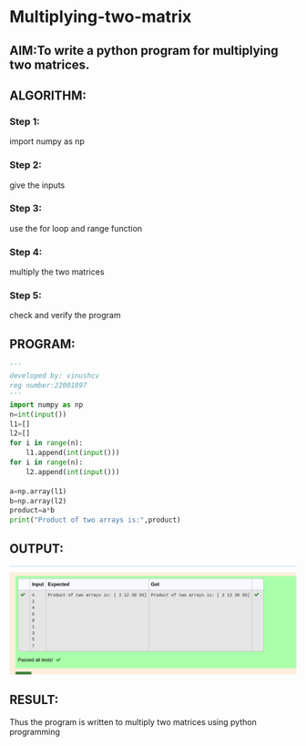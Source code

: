 # Multiplying-two-matrix

## AIM:To write a python program for multiplying two matrices.

## ALGORITHM:

### Step 1:
import numpy as np
### Step 2:
give the inputs
### Step 3:
use the for loop and range function
### Step 4:
multiply the two matrices
### Step 5:
check and verify the program
## PROGRAM: 
```python
'''
developed by: vinushcv
reg number:22001897
'''
import numpy as np
n=int(input())
l1=[]
l2=[]
for i in range(n):
    l1.append(int(input()))
for i in range(n):
    l2.append(int(input()))

a=np.array(l1)
b=np.array(l2)
product=a*b
print("Product of two arrays is:",product)
```

## OUTPUT:
![output](array.png)

## RESULT:
Thus the program is written to multiply two matrices using python programming

